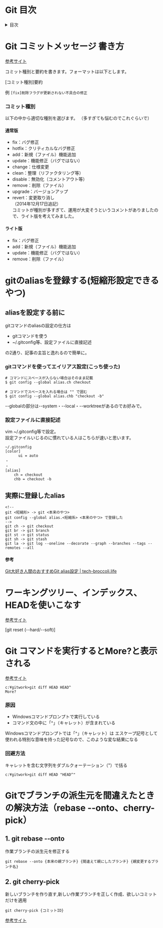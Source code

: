 # Git 目次
<details>
<summary>目次</summary>

- [Git 目次](#git-目次)
- [Git コミットメッセージ 書き方](#git-コミットメッセージ-書き方)
    - [コミット種別](#コミット種別)
      - [通常版](#通常版)
      - [ライト版](#ライト版)
- [gitのaliasを登録する(短縮形設定できるやつ)](#gitのaliasを登録する短縮形設定できるやつ)
  - [aliasを設定する前に](#aliasを設定する前に)
    - [gitコマンドを使ってエイリアス設定(こっち使った)](#gitコマンドを使ってエイリアス設定こっち使った)
    - [設定ファイルに直接記述](#設定ファイルに直接記述)
  - [実際に登録したalias](#実際に登録したalias)
      - [参考](#参考)
- [ワーキングツリー、インデックス、HEADを使いこなす](#ワーキングツリーインデックスheadを使いこなす)
- [Git コマンドを実行するとMore?と表示される](#git-コマンドを実行するとmoreと表示される)
    - [原因](#原因)
    - [回避方法](#回避方法)
- [Gitでブランチの派生元を間違えたときの解決方法（rebase --onto、cherry-pick）](#gitでブランチの派生元を間違えたときの解決方法rebase---ontocherry-pick)
  - [1. git rebase --onto](#1-git-rebase---onto)
  - [2. git cherry-pick](#2-git-cherry-pick)

</details>

# Git コミットメッセージ 書き方
[参考サイト](https://qiita.com/itosho/items/9565c6ad2ffc24c09364)  

コミット種別と要約を書きます。フォーマットは以下とします。  

 [コミット種別]要約  

例 `[fix]削除フラグが更新されない不具合の修正`

### コミット種別
以下の中から適切な種別を選びます。
（多すぎても悩むのでこれぐらいで）

#### 通常版
- fix：バグ修正  
- hotfix：クリティカルなバグ修正
- add：新規（ファイル）機能追加
- update：機能修正（バグではない）
- change：仕様変更
- clean：整理（リファクタリング等）
- disable：無効化（コメントアウト等）
- remove：削除（ファイル）
- upgrade：バージョンアップ
- revert：変更取り消し  
（2014年12月17日追記）  
コミットが種別が多すぎて、運用が大変そうというコメントがありましたので、ライト版を考えてみました。

#### ライト版
- fix：バグ修正
- add：新規（ファイル）機能追加
- update：機能修正（バグではない）
- remove：削除（ファイル）

# gitのaliasを登録する(短縮形設定できるやつ)
## aliasを設定する前に
gitコマンドのaliasの設定の仕方は
- gitコマンドを使う
- ~/.gitconfig等、設定ファイルに直接記述  

の2通り、記事の主旨と逸れるので簡単に。

### gitコマンドを使ってエイリアス設定(こっち使った) 
```
# コマンドにスペースが入らない場合はそのまま記載
$ git config --global alias.ch checkout

# コマンドでスペースを入れる場合は "" で囲む
$ git config --global alias.chb "checkout -b"
```
--globalの部分は--system・--local・--worktreeがあるのでお好みで。

### 設定ファイルに直接記述
vim ~/.gitconfig等で設定。  
設定ファイルいじるのに慣れている人はこちらが速いと思います。
```console
~/.gitconfig
[color]
      ui = auto
・
・
[alias]
    ch = checkout
    chb = checkout -b
```

## 実際に登録したalias
```console
<!--
git <短縮形> -> git <本来のやつ>
git config --global alias.<短縮系> <本来のやつ> で登録した
-->
git ch -> git checkout
git br -> git branch
git st -> git status
git sh -> git stash
git la -> git log --oneline --decorate --graph --branches --tags --remotes --all
```
#### 参考
[Git大好き人間のおすすめGit alias設定 | tech-broccoli.life](https://tech-broccoli.life/articles/engineer/recommend-git-aliases/)  

# ワーキングツリー、インデックス、HEADを使いこなす
[参考サイト](https://qiita.com/shuntaro_tamura/items/db1aef9cf9d78db50ffe)  

[git reset (--hard/--soft)]


# Git コマンドを実行するとMore?と表示される
[参考サイト](https://pasomaki.com/git-windows-commandprompt/)

```
c:¥gitwork>git diff HEAD HEAD^
More?
```
### 原因
- Windowsコマンドプロンプトで実行している
- コマンド文の中に「^」（キャレット）が含まれている

Windowsコマンドプロンプトでは「^」（キャレット）は エスケープ記号として使われる特別な意味を持った記号なので、このような変な結果になる

### 回避方法
キャレットを含む文字列をダブルクォーテーション（"）で括る
```
c:¥gitwork>git diff HEAD "HEAD^"
```


<!-- snippet で変換可能 -->
# Gitでブランチの派生元を間違えたときの解決方法（rebase --onto、cherry-pick）
<!-- heading で各サイズのhタグ変換可能 -->

##  1. git rebase --onto  
作業ブランチの派生元を修正する  
```
git rebase --onto {本来の親ブランチ} {間違えて親にしたブランチ} {親変更するブランチ名}
``` 

## 2. git cherry-pick
新しいブランチを作り直す,新しい作業ブランチを正しく作成、欲しいコミットだけを適用  
``` 
git cherry-pick {コミットID}
``` 

<!-- link で変換可能 -->
[参考サイト](https://www.granfairs.com/blog/staff/git-mistake-parent-branch)  